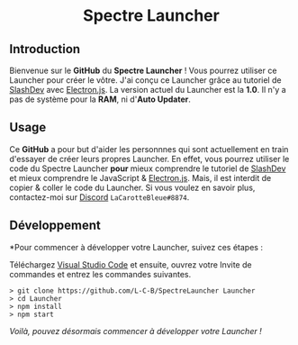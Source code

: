  <h1 align="center">Spectre Launcher</h1>

## Introduction

Bienvenue sur le **GitHub** du **Spectre Launcher** ! Vous pourrez utiliser ce Launcher pour créer le vôtre.
J'ai conçu ce Launcher grâce au tutoriel de [SlashDev](https://slashdev.eu/) avec [Electron.js](https://www.electronjs.org/). La version actuel du Launcher est la **1.0**.
Il n'y a pas de système pour la **RAM**, ni d'**Auto Updater**.

## Usage

Ce **GitHub** a pour but d'aider les personnnes qui sont actuellement en train d'essayer de créer leurs propres Launcher. En effet, vous pourrez utiliser le code du Spectre Launcher **pour** mieux comprendre le tutoriel de [SlashDev](https://slashdev.eu/) et mieux comprendre le JavaScript & [Electron.js](https://www.electronjs.org/).
Mais, il est interdit de copier & coller le code du Launcher. Si vous voulez en savoir plus, contactez-moi sur [Discord](https://discord.gg/qHwGDUN) `LaCarotteBleue#8874`.

## Développement

*Pour commencer à développer votre Launcher, suivez ces étapes :

Téléchargez [Visual Studio Code](https://code.visualstudio.com/download) et ensuite, ouvrez votre Invite de commandes et entrez les commandes suivantes.

```
> git clone https://github.com/L-C-B/SpectreLauncher Launcher
> cd Launcher
> npm install
> npm start
```

*Voilà, pouvez désormais commencer à développer votre Launcher !*
